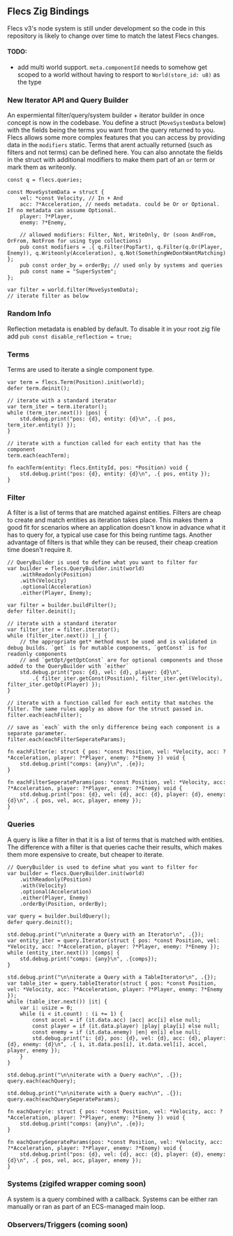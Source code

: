 ## Flecs Zig Bindings
Flecs v3's node system is still under development so the code in this repository is likely to change over time to match the latest Flecs changes.

#### TODO:
- add multi world support. `meta.componentId` needs to somehow get scoped to a world without having to resport to `World(store_id: u8)` as the type


### New Iterator API and Query Builder
An expermiental filter/query/system builder + iterator builder in once concept is now in the codebase. You define a struct (`MoveSystemData` below) with
the fields being the terms you want from the query returned to you. Flecs allows some more complex features that you can access by providing data in the
`modifiers` static. Terms that arent actually returned (such as filters and not terms) can be defined here. You can also annotate the fields in the struct
with additional modifiers to make them part of an `or` term or mark them as writeonly.

```zig
const q = flecs.queries;

const MoveSystemData = struct {
    vel: *const Velocity, // In + And
    acc: ?*Acceleration, // needs metadata. could be Or or Optional. If no metadata can assume Optional.
    player: ?*Player,
    enemy: ?*Enemy,

    // allowed modifiers: Filter, Not, WriteOnly, Or (soon AndFrom, OrFrom, NotFrom for using type collections)
    pub const modifiers = .{ q.Filter(PopTart), q.Filter(q.Or(Player, Enemy)), q.Writeonly(Acceleration), q.Not(SomethingWeDontWantMatching) };
    pub const order_by = orderBy; // used only by systems and queries
    pub const name = "SuperSystem";
};

var filter = world.filter(MoveSystemData);
// iterate filter as below
```


### Random Info
Reflection metadata is enabled by default. To disable it in your root zig file add `pub const disable_reflection = true;`


### Terms
Terms are used to iterate a single component type.

```zig
var term = flecs.Term(Position).init(world);
defer term.deinit();

// iterate with a standard iterator
var term_iter = term.iterator();
while (term_iter.next()) |pos| {
    std.debug.print("pos: {d}, entity: {d}\n", .{ pos, term_iter.entity() });
}

// iterate with a function called for each entity that has the component
term.each(eachTerm);

fn eachTerm(entity: flecs.EntityId, pos: *Position) void {
    std.debug.print("pos: {d}, entity: {d}\n", .{ pos, entity });
}
```


### Filter
A filter is a list of terms that are matched against entities. Filters are cheap to create and match entities as iteration takes place. This makes them a good fit for scenarios where an application doesn't know in advance what it has to query for, a typical use case for this being runtime tags. Another advantage of filters is that while they can be reused, their cheap creation time doesn't require it.

```zig
// QueryBuilder is used to define what you want to filter for
var builder = flecs.QueryBuilder.init(world)
    .withReadonly(Position)
    .with(Velocity)
    .optional(Acceleration)
    .either(Player, Enemy);

var filter = builder.buildFilter();
defer filter.deinit();

// iterate with a standard iterator
var filter_iter = filter.iterator();
while (filter_iter.next()) |_| {
    // the appropriate get* method must be used and is validated in debug builds. `get` is for mutable components, `getConst` is for readonly components
    // and `getOpt/getOptConst` are for optional components and those added to the QueryBuilder with `either`
    std.debug.print("pos: {d}, vel: {d}, player: {d}\n",
        .{ filter_iter.getConst(Position), filter_iter.get(Velocity), filter_iter.getOpt(Player) });
}

// iterate with a function called for each entity that matches the filter. The same rules apply as above for the struct passed in.
filter.each(eachFilter);

// save as `each` with the only difference being each component is a separate parameter.
filter.each(eachFilterSeperateParams);

fn eachFilter(e: struct { pos: *const Position, vel: *Velocity, acc: ?*Acceleration, player: ?*Player, enemy: ?*Enemy }) void {
    std.debug.print("comps: {any}\n", .{e});
}

fn eachFilterSeperateParams(pos: *const Position, vel: *Velocity, acc: ?*Acceleration, player: ?*Player, enemy: ?*Enemy) void {
    std.debug.print("pos: {d}, vel: {d}, acc: {d}, player: {d}, enemy: {d}\n", .{ pos, vel, acc, player, enemy });
}
```


### Queries
A query is like a filter in that it is a list of terms that is matched with entities. The difference with a filter is that queries cache their results, which makes them more expensive to create, but cheaper to iterate.

```zig
// QueryBuilder is used to define what you want to filter for
var builder = flecs.QueryBuilder.init(world)
    .withReadonly(Position)
    .with(Velocity)
    .optional(Acceleration)
    .either(Player, Enemy)
    .orderBy(Position, orderBy);

var query = builder.buildQuery();
defer query.deinit();

std.debug.print("\n\niterate a Query with an Iterator\n", .{});
var entity_iter = query.Iterator(struct { pos: *const Position, vel: *Velocity, acc: ?*Acceleration, player: ?*Player, enemy: ?*Enemy });
while (entity_iter.next()) |comps| {
    std.debug.print("comps: {any}\n", .{comps});
}

std.debug.print("\n\niterate a Query with a TableIterator\n", .{});
var table_iter = query.tableIterator(struct { pos: *const Position, vel: *Velocity, acc: ?*Acceleration, player: ?*Player, enemy: ?*Enemy });
while (table_iter.next()) |it| {
    var i: usize = 0;
    while (i < it.count) : (i += 1) {
        const accel = if (it.data.acc) |acc| acc[i] else null;
        const player = if (it.data.player) |play| play[i] else null;
        const enemy = if (it.data.enemy) |en| en[i] else null;
        std.debug.print("i: {d}, pos: {d}, vel: {d}, acc: {d}, player: {d}, enemy: {d}\n", .{ i, it.data.pos[i], it.data.vel[i], accel, player, enemy });
    }
}

std.debug.print("\n\niterate with a Query each\n", .{});
query.each(eachQuery);

std.debug.print("\n\niterate with a Query each\n", .{});
query.each(eachQuerySeperateParams);

fn eachQuery(e: struct { pos: *const Position, vel: *Velocity, acc: ?*Acceleration, player: ?*Player, enemy: ?*Enemy }) void {
    std.debug.print("comps: {any}\n", .{e});
}

fn eachQuerySeperateParams(pos: *const Position, vel: *Velocity, acc: ?*Acceleration, player: ?*Player, enemy: ?*Enemy) void {
    std.debug.print("pos: {d}, vel: {d}, acc: {d}, player: {d}, enemy: {d}\n", .{ pos, vel, acc, player, enemy });
}
```


### Systems (zigifed wrapper coming soon)
A system is a query combined with a callback. Systems can be either ran manually or ran as part of an ECS-managed main loop.


### Observers/Triggers (coming soon)